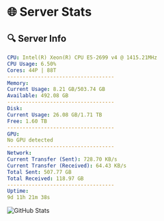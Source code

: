 # 🌐 Server Stats
## 🔍 Server Info
```yaml
CPU: Intel(R) Xeon(R) CPU E5-2699 v4 @ 1415.21MHz
CPU Usage: 6.50%
Cores: 44P | 88T
-----------------------------------
Memory:
Current Usage: 8.21 GB/503.74 GB
Available: 492.08 GB
-----------------------------------
Disk:
Current Usage: 26.08 GB/1.71 TB
Free: 1.60 TB
-----------------------------------
GPU:
No GPU detected
-----------------------------------
Network:
Current Transfer (Sent): 728.70 KB/s
Current Transfer (Received): 64.43 KB/s
Total Sent: 507.77 GB
Total Received: 118.97 GB
-----------------------------------
Uptime:
9d 11h 21m 38s
```
![GitHub Stats](https://img.shields.io/badge/Updated-2025-04-29_04:30:26-blue)